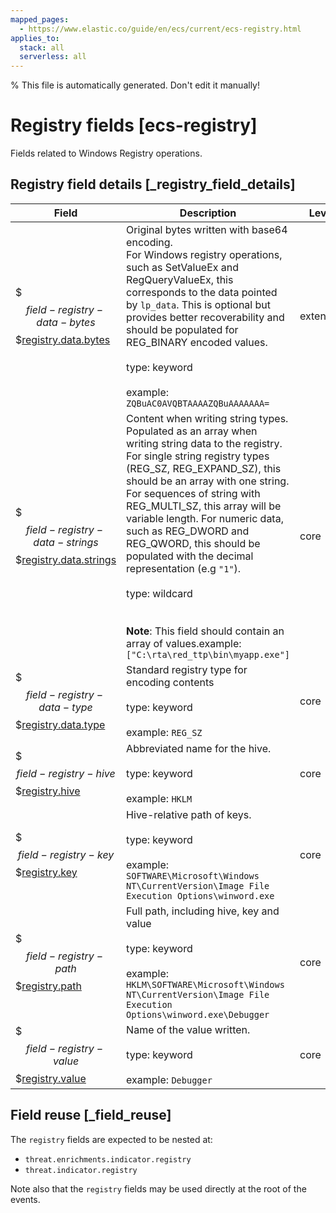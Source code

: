 ```yaml
---
mapped_pages:
  - https://www.elastic.co/guide/en/ecs/current/ecs-registry.html
applies_to:
  stack: all
  serverless: all
---
```


% This file is automatically generated. Don't edit it manually!

# Registry fields [ecs-registry]

Fields related to Windows Registry operations.

## Registry field details [_registry_field_details]

| Field | Description | Level |
| --- | --- | --- |
| $$$field-registry-data-bytes$$$[registry.data.bytes](#field-registry-data-bytes) |Original bytes written with base64 encoding.<br>For Windows registry operations, such as SetValueEx and RegQueryValueEx, this corresponds to the data pointed by `lp_data`. This is optional but provides better recoverability and should be populated for REG_BINARY encoded values.<br><br>type: keyword<br><br>example: `ZQBuAC0AVQBTAAAAZQBuAAAAAAA=`<br>| extended |
| $$$field-registry-data-strings$$$[registry.data.strings](#field-registry-data-strings) |Content when writing string types.<br>Populated as an array when writing string data to the registry. For single string registry types (REG_SZ, REG_EXPAND_SZ), this should be an array with one string. For sequences of string with REG_MULTI_SZ, this array will be variable length. For numeric data, such as REG_DWORD and REG_QWORD, this should be populated with the decimal representation (e.g `"1"`).<br><br>type: wildcard<br><br><br>**Note**: This field should contain an array of values.example: `["C:\rta\red_ttp\bin\myapp.exe"]`<br>| core |
| $$$field-registry-data-type$$$[registry.data.type](#field-registry-data-type) |Standard registry type for encoding contents<br><br>type: keyword<br><br>example: `REG_SZ`<br>| core |
| $$$field-registry-hive$$$[registry.hive](#field-registry-hive) |Abbreviated name for the hive.<br><br>type: keyword<br><br>example: `HKLM`<br>| core |
| $$$field-registry-key$$$[registry.key](#field-registry-key) |Hive-relative path of keys.<br><br>type: keyword<br><br>example: `SOFTWARE\Microsoft\Windows NT\CurrentVersion\Image File Execution Options\winword.exe`<br>| core |
| $$$field-registry-path$$$[registry.path](#field-registry-path) |Full path, including hive, key and value<br><br>type: keyword<br><br>example: `HKLM\SOFTWARE\Microsoft\Windows NT\CurrentVersion\Image File Execution Options\winword.exe\Debugger`<br>| core |
| $$$field-registry-value$$$[registry.value](#field-registry-value) |Name of the value written.<br><br>type: keyword<br><br>example: `Debugger`<br>| core |

## Field reuse [_field_reuse]

The `registry` fields are expected to be nested at:

* `threat.enrichments.indicator.registry`
* `threat.indicator.registry`

Note also that the `registry` fields may be used directly at the root of the events.


